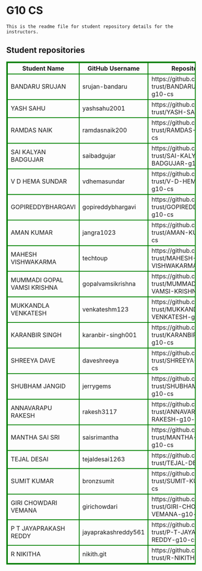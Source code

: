 # G10 CS
    This is the readme file for student repository details for the instructors.
## Student repositories 
<table style="border : 2px solid green; width:100%;">
<tr >
<th style="border : 2px solid green;">Student Name</th>
<th style="border : 2px solid green;">GitHub Username</th>
<th style="border : 2px solid green;">Repository link</th>
</tr>
<tr style="border : 2px solid green;">
<td style="border : 2px solid green;">BANDARU SRUJAN</td> 

<td style="border : 2px solid green;">srujan-bandaru</td> 

<td style="border : 2px solid green;">https://github.com/sure-trust/BANDARU-SRUJAN-g10-cs</td> 
</tr>

<tr style="border : 2px solid green;">
<td style="border : 2px solid green;">YASH SAHU</td> 

<td style="border : 2px solid green;">yashsahu2001</td> 

<td style="border : 2px solid green;">https://github.com/sure-trust/YASH-SAHU-g10-cs</td> 
</tr>

<tr style="border : 2px solid green;">
<td style="border : 2px solid green;">RAMDAS NAIK</td> 

<td style="border : 2px solid green;">ramdasnaik200</td> 

<td style="border : 2px solid green;">https://github.com/sure-trust/RAMDAS-NAIK-g10-cs</td> 
</tr>

<tr style="border : 2px solid green;">
<td style="border : 2px solid green;">SAI KALYAN BADGUJAR</td> 

<td style="border : 2px solid green;">saibadgujar</td> 

<td style="border : 2px solid green;">https://github.com/sure-trust/SAI-KALYAN-BADGUJAR-g10-cs</td> 
</tr>

<tr style="border : 2px solid green;">
<td style="border : 2px solid green;">V D HEMA SUNDAR</td> 

<td style="border : 2px solid green;">vdhemasundar</td> 

<td style="border : 2px solid green;">https://github.com/sure-trust/V-D-HEMA-SUNDAR-g10-cs</td> 
</tr>

<tr style="border : 2px solid green;">
<td style="border : 2px solid green;">GOPIREDDYBHARGAVI</td> 

<td style="border : 2px solid green;">gopireddybhargavi</td> 

<td style="border : 2px solid green;">https://github.com/sure-trust/GOPIREDDYBHARGAVI-g10-cs</td> 
</tr>

<tr style="border : 2px solid green;">
<td style="border : 2px solid green;">AMAN KUMAR</td> 

<td style="border : 2px solid green;">jangra1023</td> 

<td style="border : 2px solid green;">https://github.com/sure-trust/AMAN-KUMAR-g10-cs</td> 
</tr>

<tr style="border : 2px solid green;">
<td style="border : 2px solid green;">MAHESH VISHWAKARMA</td> 

<td style="border : 2px solid green;">techtoup</td> 

<td style="border : 2px solid green;">https://github.com/sure-trust/MAHESH-VISHWAKARMA-g10-cs</td> 
</tr>

<tr style="border : 2px solid green;">
<td style="border : 2px solid green;">MUMMADI GOPAL VAMSI KRISHNA</td> 

<td style="border : 2px solid green;">gopalvamsikrishna</td> 

<td style="border : 2px solid green;">https://github.com/sure-trust/MUMMADI-GOPAL-VAMSI-KRISHNA-g10-cs</td> 
</tr>

<tr style="border : 2px solid green;">
<td style="border : 2px solid green;">MUKKANDLA VENKATESH</td> 

<td style="border : 2px solid green;">venkateshm123</td> 

<td style="border : 2px solid green;">https://github.com/sure-trust/MUKKANDLA-VENKATESH-g10-cs</td> 
</tr>

<tr style="border : 2px solid green;">
<td style="border : 2px solid green;">KARANBIR SINGH</td> 

<td style="border : 2px solid green;">karanbir-singh001</td> 

<td style="border : 2px solid green;">https://github.com/sure-trust/KARANBIR-SINGH-g10-cs</td> 
</tr>

<tr style="border : 2px solid green;">
<td style="border : 2px solid green;">SHREEYA DAVE</td> 

<td style="border : 2px solid green;">daveshreeya</td> 

<td style="border : 2px solid green;">https://github.com/sure-trust/SHREEYA-DAVE-g10-cs</td> 
</tr>

<tr style="border : 2px solid green;">
<td style="border : 2px solid green;">SHUBHAM JANGID</td> 

<td style="border : 2px solid green;">jerrygems</td> 

<td style="border : 2px solid green;">https://github.com/sure-trust/SHUBHAM-JANGID-g10-cs</td> 
</tr>

<tr style="border : 2px solid green;">
<td style="border : 2px solid green;">ANNAVARAPU RAKESH</td> 

<td style="border : 2px solid green;">rakesh3117</td> 

<td style="border : 2px solid green;">https://github.com/sure-trust/ANNAVARAPU-RAKESH-g10-cs</td> 
</tr>

<tr style="border : 2px solid green;">
<td style="border : 2px solid green;">MANTHA SAI SRI</td> 

<td style="border : 2px solid green;">saisrimantha</td> 

<td style="border : 2px solid green;">https://github.com/sure-trust/MANTHA-SAI-SRI-g10-cs</td> 
</tr>

<tr style="border : 2px solid green;">
<td style="border : 2px solid green;">TEJAL DESAI</td> 

<td style="border : 2px solid green;">tejaldesai1263</td> 

<td style="border : 2px solid green;">https://github.com/sure-trust/TEJAL-DESAI-g10-cs</td> 
</tr>

<tr style="border : 2px solid green;">
<td style="border : 2px solid green;">SUMIT KUMAR</td> 

<td style="border : 2px solid green;">bronzsumit</td> 

<td style="border : 2px solid green;">https://github.com/sure-trust/SUMIT-KUMAR-g10-cs</td> 
</tr>

<tr style="border : 2px solid green;">
<td style="border : 2px solid green;">GIRI CHOWDARI VEMANA</td> 

<td style="border : 2px solid green;">girichowdari</td> 

<td style="border : 2px solid green;">https://github.com/sure-trust/GIRI-CHOWDARI-VEMANA-g10-cs</td> 
</tr>

<tr style="border : 2px solid green;">
<td style="border : 2px solid green;">P T JAYAPRAKASH REDDY</td> 

<td style="border : 2px solid green;">jayaprakashreddy561</td> 

<td style="border : 2px solid green;">https://github.com/sure-trust/P-T-JAYAPRAKASH-REDDY-g10-cs</td> 
</tr>

<tr style="border : 2px solid green;">
<td style="border : 2px solid green;">R NIKITHA</td> 

<td style="border : 2px solid green;">nikith.git</td> 

<td style="border : 2px solid green;">https://github.com/sure-trust/R-NIKITHA-g10-cs</td> 
</tr>
